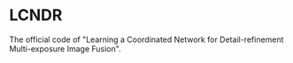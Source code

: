# LCNDR

The official code of "Learning a Coordinated Network for
Detail-refinement Multi-exposure Image Fusion".

